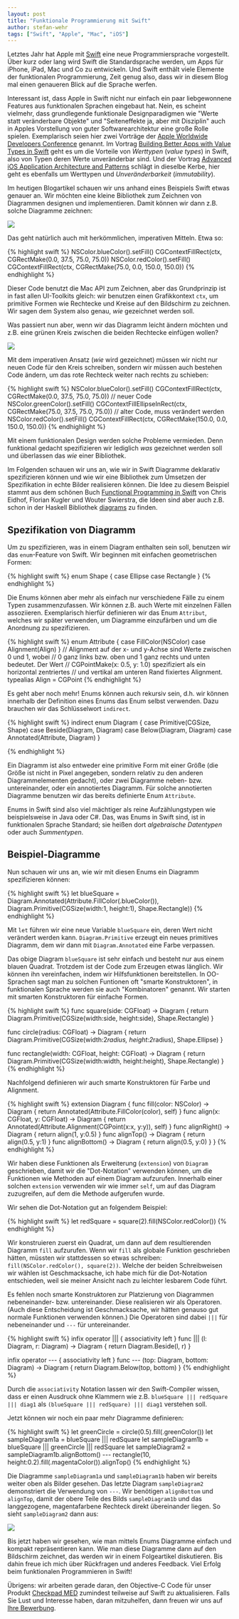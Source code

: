 ```yaml
---
layout: post
title: "Funktionale Programmierung mit Swift"
author: stefan-wehr
tags: ["Swift", "Apple", "Mac", "iOS"]
---
```


Letztes Jahr hat Apple mit [Swift](https://developer.apple.com/swift/)
eine neue Programmiersprache vorgestellt. Über kurz oder lang wird Swift
die Standardsprache werden, um Apps für iPhone, iPad, Mac und Co zu
entwickeln. Und Swift enthält viele Elemente der funktionalen
Programmierung, Zeit genug also, dass wir in diesem Blog mal einen
genaueren Blick auf die Sprache werfen.

Interessant ist, dass Apple in Swift nicht nur einfach ein paar
liebgewonnene Features aus funktionalen Sprachen eingebaut hat. Nein, es
scheint vielmehr, dass grundlegende funktionale Designparadigmen wie
"Werte statt veränderbare Objekte" und "Seiteneffekte ja, aber mit
Disziplin" auch in Apples Vorstellung von guter Softwarearchitektur eine
große Rolle spielen. Exemplarisch seien hier zwei Vorträge der
[Apple Worldwide Developers Conference](https://developer.apple.com/wwdc/) genannt.
Im Vortrag
[Building Better Apps with Value Types in Swift](https://www.youtube.com/watch?v=av4i3x-aZbM)
geht es um die Vorteile von *Werttypen* (*value types*) in Swift, also von
Typen deren Werte unveränderbar sind. Und der Vortrag
[Advanced iOS Application Architecture and Patterns](https://developer.apple.com/videos/play/wwdc2014-229/)
schlägt in dieselbe Kerbe, hier
geht es ebenfalls um Werttypen und *Unveränderbarkeit* (*immutability*).

<!-- more start -->

Im heutigen Blogartikel schauen wir uns anhand eines Beispiels Swift etwas
genauer an. Wir möchten eine kleine Bibliothek zum
Zeichnen von Diagrammen designen und implementieren. Damit können wir dann
z.B. solche Diagramme zeichnen:

<div class="center">
<img src="/files/swift/diag1.png" />
</div>

Das geht natürlich auch mit herkömmlichen, imperativen
Mitteln. Etwa so:

{% highlight swift %}
NSColor.blueColor().setFill()
CGContextFillRect(ctx, CGRectMake(0.0, 37.5, 75.0, 75.0))
NSColor.redColor().setFill()
CGContextFillRect(ctx, CGRectMake(75.0, 0.0, 150.0, 150.0))
{% endhighlight %}

Dieser Code benutzt die Mac API zum Zeichnen, aber das Grundprinzip ist in
fast allen UI-Toolkits gleich: wir benutzen einen Grafikkontext `ctx`, um
primitive Formen wie Rechtecke und Kreise auf den Bildschirm zu
zeichnen. Wir sagen dem System also genau, *wie* gezeichnet werden soll.

Was passiert nun aber, wenn wir das Diagramm leicht ändern möchten und
z.B. eine grünen Kreis zwischen die beiden Rechtecke einfügen wollen?

<div class="center">
<img src="/files/swift/diag2.png" />
</div>

Mit dem imperativen Ansatz (*wie* wird gezeichnet) müssen wir nicht nur
neuen Code für den Kreis schreiben, sondern wir müssen auch bestehen Code
ändern, um das rote Rechteck weiter nach rechts zu schieben:

{% highlight swift %}
NSColor.blueColor().setFill()
CGContextFillRect(ctx, CGRectMake(0.0, 37.5, 75.0, 75.0))
// neuer Code
NSColor.greenColor().setFill()
CGContextFillEllipseInRect(ctx, CGRectMake(75.0, 37.5, 75.0, 75.0))
// alter Code, muss verändert werden
NSColor.redColor().setFill()
CGContextFillRect(ctx, CGRectMake(150.0, 0.0, 150.0, 150.0))
{% endhighlight %}

Mit einem funktionalen Design werden solche Probleme vermieden. Denn
funktional gedacht spezifizieren wir lediglich *was* gezeichnet werden
soll und überlassen das *wie* einer Bibliothek.

Im Folgenden schauen wir uns an, wie wir in Swift Diagramme
deklarativ spezifizieren können und wie wir eine Bibliothek zum Umsetzen
der Spezifikation in echte Bilder realisieren können. Die Idee zu diesem
Beispiel stammt aus dem schönen Buch
[Functional Programming in Swift](https://www.objc.io/books/) von
Chris Eidhof, Florian Kugler und Wouter Swierstra, die Ideen sind aber
auch z.B. schon in der Haskell Bibliothek
[diagrams](http://projects.haskell.org/diagrams/) zu finden.

## Spezifikation von Diagramm

Um zu spezifizieren, was in einem Diagram enthalten sein soll, benutzen
wir das `enum`-Feature von Swift. Wir beginnen mit einfachen geometrischen Formen:

{% highlight swift %}
enum Shape {
    case Ellipse
    case Rectangle
}
{% endhighlight %}

Die Enums können aber mehr als einfach nur verschiedene Fälle zu einem
Typen zusammenzufassen. Wir können z.B. auch Werte mit einzelnen Fällen
assoziieren. Exemplarisch hierfür definieren wir das Enum `Attribut`, welches wir
später verwenden, um Diagramme einzufärben und um die Anordnung zu spezifizieren.

{% highlight swift %}
enum Attribute {
    case FillColor(NSColor)
    case Alignment(Align)
}
// Alignment auf der x- und y-Achse sind Werte zwischen 0 und 1, wobei
// 0 ganz links bzw. oben und 1 ganz rechts und unten bedeutet. Der Wert
// CGPointMake(x: 0.5, y: 1.0) spezifiziert als ein horizontal zentriertes
// und vertikal am unteren Rand fixiertes Alignment.
typealias Align = CGPoint
{% endhighlight %}

Es geht aber noch mehr! Enums können auch rekursiv sein, d.h. wir können
innerhalb der Definition eines Enums das Enum selbst verwenden. Dazu
brauchen wir das Schlüsselwort `indirect`.

{% highlight swift %}
indirect enum Diagram {
    case Primitive(CGSize, Shape)
    case Beside(Diagram, Diagram)
    case Below(Diagram, Diagram)
    case Annotated(Attribute, Diagram)
}

{% endhighlight %}

Ein Diagramm ist also entweder eine primitive Form mit einer Größe (die
Größe ist nicht in Pixel angegeben, sondern relativ zu den anderen
Diagrammelementen gedacht), oder zwei Diagramme neben- bzw. untereinander,
oder ein annotiertes Diagramm. Für solche annotierten Diagramme benutzen
wir das bereits definierte Enum `Attribute`.

Enums in Swift sind also viel mächtiger
als reine Aufzählungstypen wie beispielsweise in Java oder C#. Das, was
Enums in Swift sind, ist in funktionalen Sprache Standard;
sie heißen dort
*algebraische Datentypen* oder auch *Summentypen*.

## Beispiel-Diagramme

Nun schauen wir uns an, wie wir mit diesen Enums ein Diagramm
spezifizieren können:

{% highlight swift %}
let blueSquare = Diagram.Annotated(Attribute.FillColor(.blueColor()),
    Diagram.Primitive(CGSize(width:1, height:1), Shape.Rectangle))
{% endhighlight %}

Mit `let` führen wir eine neue Variable `blueSquare` ein, deren Wert nicht
verändert werden kann. `Diagram.Primitive` erzeugt ein neues primitives
Diagramm, dem wir dann mit `Diagram.Annotated` eine Farbe verpassen.

Das obige Diagram `blueSquare` ist sehr einfach und besteht nur aus einem blauen
Quadrat. Trotzdem ist der Code zum Erzeugen etwas länglich. Wir können ihn
vereinfachen, indem wir Hilfsfunktionen bereitstellen. In OO-Sprachen sagt
man zu solchen Funtionen oft "smarte Konstruktoren", in funktionalen
Sprache werden sie auch "Kombinatoren" genannt. Wir starten mit smarten
Konstruktoren für einfache Formen.

{% highlight swift %}
func square(side: CGFloat) -> Diagram {
    return Diagram.Primitive(CGSize(width:side, height:side), Shape.Rectangle)
}

func circle(radius: CGFloat) -> Diagram {
    return Diagram.Primitive(CGSize(width:2*radius, height:2*radius), Shape.Ellipse)
}

func rectangle(width: CGFloat, height: CGFloat) -> Diagram {
    return Diagram.Primitive(CGSize(width:width, height:height), Shape.Rectangle)
}
{% endhighlight %}

Nachfolgend definieren wir auch smarte Konstruktoren für Farbe und
Alignment. 

{% highlight swift %}
extension Diagram {
    func fill(color: NSColor) -> Diagram {
        return Annotated(Attribute.FillColor(color), self)
    }
    func align(x: CGFloat, y: CGFloat) -> Diagram {
        return Annotated(Attribute.Alignment(CGPoint(x:x, y:y)), self)
    }
    func alignRight() -> Diagram {
        return align(1, y:0.5)
    }
    func alignTop() -> Diagram {
        return align(0.5, y:1)
    }
    func alignBottom() -> Diagram {
        return align(0.5, y:0)
    }
}
{% endhighlight %}

Wir haben diese Funktionen als Erweiterung (`extension`)
von `Diagram` geschrieben, damit wir die "Dot-Notation" verwenden können,
um die Funktionen wie Methoden auf einem Diagram aufzurufen. Innerhalb einer solchen
`extension` verwenden wir wie immer `self`, um auf das Diagram zuzugreifen, auf dem
die Methode aufgerufen wurde.

Wir sehen die Dot-Notation gut an folgendem Beispiel:

{% highlight swift %}
let redSquare = square(2).fill(NSColor.redColor())
{% endhighlight %}

Wir konstruieren zuerst ein Quadrat, um dann auf dem resultierenden
Diagramm `fill` aufzurufen. Wenn wir `fill` als globale Funktion
geschrieben hätten, müssten wir stattdessen so etwas schreiben:
`fill(NSColor.redColor(), square(2))`. Welche der beiden Schreibweisen wir
wählen ist Geschmacksache, ich habe mich für die Dot-Notation entschieden,
weil sie meiner Ansicht nach zu leichter lesbarem Code führt.

Es fehlen noch smarte Konstruktoren zur Platzierung von Diagrammen
nebeneinander- bzw. untereinander. Diese realisieren wir als
Operatoren. (Auch diese Entscheidung ist Geschmacksache, wir hätten
genauso gut normale Funktionen verwenden können.) Die Operatoren sind
dabei `|||` für nebeneinander und `---` für untereinander.


{% highlight swift %}
infix operator ||| { associativity left }
func ||| (l: Diagram, r: Diagram) -> Diagram {
    return Diagram.Beside(l, r)
}

infix operator --- { associativity left }
func --- (top: Diagram, bottom: Diagram) -> Diagram {
    return Diagram.Below(top, bottom)
}
{% endhighlight %}

Durch die `associativity` Notation lassen wir den Swift-Compiler wissen,
dass er einen Ausdruck ohne Klammern wie z.B.
`blueSquare ||| redSquare ||| diag1` als
`(blueSquare ||| redSquare) ||| diag1` verstehen soll.

Jetzt können wir noch ein paar mehr Diagramme definieren:

{% highlight swift %}
let greenCircle = circle(0.5).fill(.greenColor())
let sampleDiagram1a = blueSquare ||| redSquare
let sampleDiagram1b = blueSquare ||| greenCircle ||| redSquare
let sampleDiagram2 =
    sampleDiagram1b.alignBottom() ---
    rectangle(10, height:0.2).fill(.magentaColor()).alignTop()
{% endhighlight %}


Die Diagramme `sampleDiagram1a` und `sampleDiagram1b` haben wir bereits weiter
oben als Bilder gesehen.
Das letzte Diagram `sampleDiagram2` demonstriert die Verwendung von
`---`. Wir benötigen `alignBottom` und `alignTop`, damit der obere Teile
des Bilds `sampleDiagram1b` und das langgezogene, magentafarbene Rechteck
direkt übereinander liegen. So sieht `sampleDiagram2` dann aus:

<div class="center">
<img src="/files/swift/diag3.png" />
</div>

Bis jetzt haben wir gesehen, wie man mittels Enums Diagramme einfach und
kompakt repräsentieren kann. Wie man diese Diagramme dann auf den
Bildschirm zeichnet, das werden wir in einem Folgeartikel diskutieren. Bis
dahin freue ich mich über Rückfragen und anderes Feedback. Viel Erfolg
beim funktionalen Programmieren in Swift!

Übrigens: wir arbeiten gerade daran, den Objective-C Code für unser
Produkt
[Checkpad MED](http://funktionale-programmierung.de/2013/07/17/medizin-funktional.html)
zumindest teilweise auf Swift zu aktualisieren. Falls Sie Lust und
Interesse haben, daran mitzuhelfen, dann freuen wir uns auf
[Ihre Bewerbung](http://cpmed.de/jobs/).

<!-- more end -->
